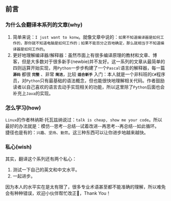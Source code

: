 ## 前言  

### 为什么会翻译本系列的文章(why)  

1. 简单来说：`I just want to konw`。就像文章中说的：`如果不知道编译器是如何工作的，那你就不知道电脑是如何工作的；如果不能百分之百地确定，那么就相当于不知道编译器是如何工作的`。  
2. 更好地理解编译器/解释器：虽然市面上有很多编译原理的教材和文章、博客，但是大多数对于很多新手(newbie)并不友好。这一系列的文章从最简单的四则运算开始实现，用`Python`一步步构建了一个`Pascal`语言的解释器，每一篇 **`源码`** 都很 **`完整`** 、非常 **`简洁`**，比较 **`适合新手`** 入门：本人就是一个非科班的`C#`程序员，对`Python`只有最基础的语法概念，但也能很快地理解相关代码。作者鼓励读者以自己喜欢的语言去动手实现相关的功能，所以这里除了`Python`后面也会补充上`Java`的实现。    

### 怎么学习(how)  

`Linux`的作者林纳斯·托瓦兹纳说过：`talk is cheap, show me your code`。所以最好的办法就是：模仿--思考--总结--试着改进--再思考--再总结--如此循环。  
捷径也是有的：`兴趣`、`坚持`、`勤劳`。这三种东西可以让你进步地越来越快。  

### 私心(wish)  

 其实，翻译这个系列还有两个私心：  
 1. 测试一下自己的英文和中文水平。  
 2. 一起进步。  

 因为本人的水平实在是太有限了，很多专业术语甚至都不能准确的理解，所以难免会有种种错误，欢迎小伙伴帮忙改正🙏，Thank You！
